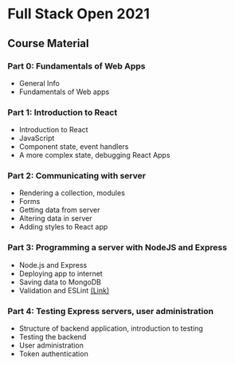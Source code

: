 
# Full Stack Open 2021

## Course Material

### Part 0: Fundamentals of Web Apps

 - General Info
 - Fundamentals of Web apps
 
### Part 1: Introduction to React

 - Introduction to React
 - JavaScript
 - Component state, event handlers
 - A more complex state, debugging React Apps

### Part 2: Communicating with server

 - Rendering a collection, modules
 - Forms
 - Getting data from server
 - Altering data in server
 - Adding styles to React app

### Part 3: Programming a server with NodeJS and Express

 - Node.js and Express
 - Deploying app to internet
 - Saving data to MongoDB
 - Validation and ESLint [(Link)](https://phonebook-backend-fso21.herokuapp.com/)

### Part 4: Testing Express servers, user administration

 - Structure of backend application, introduction to testing
 - Testing the backend
 - User administration
 - Token authentication
